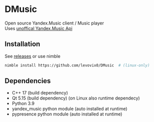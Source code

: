 # DMusic
Open source Yandex.Music client / Music player  
Uses [unoffical Yandex.Music Api](https://github.com/MarshalX/yandex-music-api)

## Installation
See [releases](https://github.com/levovix0/DMusic/releases) or use nimble
```sh
nimble install https://github.com/levovix0/DMusic  # (linux-only)
```

## Dependencies
* C++ 17 (build dependency)
* Qt 5.15 (build dependency) (on Linux also runtime dependecy)
* Python 3.9
* yandex_music python module (auto installed at runtime)
* pypresence python module (auto installed at runtime)
